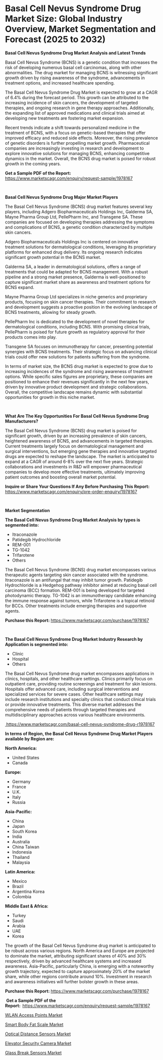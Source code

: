 <p><h1>Basal Cell Nevus Syndrome Drug Market Size: Global Industry Overview, Market Segmentation and Forecast (2025 to 2032)</h1></p><p><strong>Basal Cell Nevus Syndrome Drug Market Analysis and Latest Trends</strong></p>
<p><p>Basal Cell Nevus Syndrome (BCNS) is a genetic condition that increases the risk of developing numerous basal cell carcinomas, along with other abnormalities. The drug market for managing BCNS is witnessing significant growth driven by rising awareness of the syndrome, advancements in treatment options, and increased healthcare spending. </p><p>The Basal Cell Nevus Syndrome Drug Market is expected to grow at a CAGR of 6.4% during the forecast period. This growth can be attributed to the increasing incidence of skin cancers, the development of targeted therapies, and ongoing research in gene therapy approaches. Additionally, the expanding list of approved medications and clinical trials aimed at developing new treatments are fostering market expansion.</p><p>Recent trends indicate a shift towards personalized medicine in the treatment of BCNS, with a focus on genetic-based therapies that offer improved efficacy and reduced side effects. Moreover, the rising prevalence of genetic disorders is further propelling market growth. Pharmaceutical companies are increasingly investing in research and development to explore innovative solutions for managing BCNS, enhancing competitive dynamics in the market. Overall, the BCNS drug market is poised for robust growth in the coming years.</p></p>
<p><strong>Get a Sample PDF of the Report:&nbsp;</strong> <a href="https://www.marketscagr.com/enquiry/request-sample/1978167?utm_campaign=3095&utm_medium=2&utm_source=Github&utm_content=ia&utm_term=09032025&utm_id=basal-cell-nevus-syndrome-drug">https://www.marketscagr.com/enquiry/request-sample/1978167</a></p>
<p>&nbsp;</p>
<p><strong>Basal Cell Nevus Syndrome Drug Major Market Players</strong></p>
<p><p>The Basal Cell Nevus Syndrome (BCNS) drug market features several key players, including Adgero Biopharmaceuticals Holdings Inc, Galderma SA, Mayne Pharma Group Ltd, PellePharm Inc, and Transgene SA. These companies are focused on developing therapies addressing the symptoms and complications of BCNS, a genetic condition characterized by multiple skin cancers.</p><p>Adgero Biopharmaceuticals Holdings Inc is centered on innovative treatment solutions for dermatological conditions, leveraging its proprietary platforms for enhanced drug delivery. Its ongoing research indicates significant growth potential in the BCNS market.</p><p>Galderma SA, a leader in dermatological solutions, offers a range of treatments that could be adapted for BCNS management. With a robust pipeline and a strong market presence, Galderma is well-positioned to capture significant market share as awareness and treatment options for BCNS expand.</p><p>Mayne Pharma Group Ltd specializes in niche generics and proprietary products, focusing on skin cancer therapies. Their commitment to research and development suggests a proactive position in the evolving landscape of BCNS treatments, allowing for steady growth.</p><p>PellePharm Inc is dedicated to the development of novel therapies for dermatological conditions, including BCNS. With promising clinical trials, PellePharm is poised for future growth as regulatory approval for their products comes into play.</p><p>Transgene SA focuses on immunotherapy for cancer, presenting potential synergies with BCNS treatments. Their strategic focus on advancing clinical trials could offer new solutions for patients suffering from the syndrome.</p><p>In terms of market size, the BCNS drug market is expected to grow due to increasing incidences of the syndrome and rising awareness of treatment options. While specific sales figures are proprietary, these companies are positioned to enhance their revenues significantly in the next few years, driven by innovative product development and strategic collaborations. Overall, the competitive landscape remains dynamic with substantial opportunities for growth in this niche market.</p></p>
<p>&nbsp;</p>
<p><strong>What Are The Key Opportunities For Basal Cell Nevus Syndrome Drug Manufacturers?</strong></p>
<p><p>The Basal Cell Nevus Syndrome (BCNS) drug market is poised for significant growth, driven by an increasing prevalence of skin cancers, heightened awareness of BCNS, and advancements in targeted therapies. Current treatments largely focus on dermatological management and surgical interventions, but emerging gene therapies and innovative targeted drugs are expected to reshape the landscape. The market is anticipated to expand at a CAGR of around 6-8% over the next five years. Strategic collaborations and investments in R&D will empower pharmaceutical companies to develop more effective treatments, ultimately improving patient outcomes and boosting overall market potential.</p></p>
<p><strong>Inquire or Share Your Questions If Any Before Purchasing This Report:</strong> <a href="https://www.marketscagr.com/enquiry/pre-order-enquiry/1978167?utm_campaign=3095&utm_medium=2&utm_source=Github&utm_content=ia&utm_term=09032025&utm_id=basal-cell-nevus-syndrome-drug">https://www.marketscagr.com/enquiry/pre-order-enquiry/1978167</a></p>
<p>&nbsp;</p>
<p><strong>Market Segmentation</strong></p>
<p><strong>The Basal Cell Nevus Syndrome Drug Market Analysis by types is segmented into:</strong></p>
<p><ul><li>Itraconazole</li><li>Patidegib Hydrochloride</li><li>REM-001</li><li>TG-1042</li><li>Trifarotene</li><li>Others</li></ul></p>
<p><p>The Basal Cell Nevus Syndrome (BCNS) drug market encompasses various therapeutic agents targeting skin cancer associated with the syndrome. Itraconazole is an antifungal that may inhibit tumor growth. Patidegib Hydrochloride is a Hedgehog pathway inhibitor aimed at reducing basal cell carcinoma (BCC) formation. REM-001 is being developed for targeted photodynamic therapy. TG-1042 is an immunotherapy candidate enhancing the immune response against tumors, while Trifarotene is a topical retinoid for BCCs. Other treatments include emerging therapies and supportive agents.</p></p>
<p><strong>Purchase this Report:&nbsp;</strong><a href="https://www.marketscagr.com/purchase/1978167?utm_campaign=3095&utm_medium=2&utm_source=Github&utm_content=ia&utm_term=09032025&utm_id=basal-cell-nevus-syndrome-drug">https://www.marketscagr.com/purchase/1978167</a></p>
<p>&nbsp;</p>
<p><strong>The Basal Cell Nevus Syndrome Drug Market Industry Research by Application is segmented into:</strong></p>
<p><ul><li>Clinic</li><li>Hospital</li><li>Others</li></ul></p>
<p><p>The Basal Cell Nevus Syndrome drug market encompasses applications in clinics, hospitals, and other healthcare settings. Clinics primarily focus on outpatient care, providing routine screenings and treatment for skin lesions. Hospitals offer advanced care, including surgical interventions and specialized services for severe cases. Other healthcare settings may include research institutions and specialty clinics that conduct clinical trials or provide innovative treatments. This diverse market addresses the comprehensive needs of patients through targeted therapies and multidisciplinary approaches across various healthcare environments.</p></p>
<p><a href="https://www.marketscagr.com/basal-cell-nevus-syndrome-drug-r1978167?utm_campaign=3095&utm_medium=2&utm_source=Github&utm_content=ia&utm_term=09032025&utm_id=basal-cell-nevus-syndrome-drug">&nbsp;https://www.marketscagr.com/basal-cell-nevus-syndrome-drug-r1978167</a></p>
<p><strong>In terms of Region, the Basal Cell Nevus Syndrome Drug Market Players available by Region are:</strong></p>
<p>
    <p> <strong> North America: </strong>
        <ul>
            <li>United States</li>
            <li>Canada</li>
        </ul>
        </p> 
    <p> <strong> Europe: </strong>
        <ul>
            <li>Germany</li>
            <li>France</li>
            <li>U.K.</li>
            <li>Italy</li>
            <li>Russia</li>
        </ul>
        </p> 
    <p> <strong> Asia-Pacific: </strong>
        <ul>
            <li>China</li>
            <li>Japan</li>
            <li>South Korea</li>
            <li>India</li>
            <li>Australia</li>
            <li>China Taiwan</li>
            <li>Indonesia</li>
            <li>Thailand</li>
            <li>Malaysia</li>
        </ul>
        </p> 
    <p> <strong> Latin America: </strong>
        <ul>
            <li>Mexico</li>
            <li>Brazil</li>
            <li>Argentina Korea</li>
            <li>Colombia</li>
        </ul>
        </p> 
    <p> <strong> Middle East & Africa: </strong>
        <ul>
            <li>Turkey</li>
            <li>Saudi</li>
            <li>Arabia</li>
            <li>UAE</li>
            <li>Korea</li>
        </ul>
    </p>
    </p>
<p><p>The growth of the Basal Cell Nevus Syndrome drug market is anticipated to be robust across various regions. North America and Europe are projected to dominate the market, attributing significant shares of 40% and 30% respectively, driven by advanced healthcare systems and increased awareness. Asia-Pacific, particularly China, is emerging with a noteworthy growth trajectory, expected to capture approximately 20% of the market share, while other regions contribute around 10%. Investment in research and awareness initiatives will further bolster growth in these areas.</p></p>
<p><strong>Purchase this Report: </strong><a href="https://www.marketscagr.com/purchase/1978167?utm_campaign=3095&utm_medium=2&utm_source=Github&utm_content=ia&utm_term=09032025&utm_id=basal-cell-nevus-syndrome-drug">https://www.marketscagr.com/purchase/1978167</a></p>
<p>&nbsp;<strong>Get a Sample PDF of the Report:&nbsp;&nbsp;</strong><a href="https://www.marketscagr.com/enquiry/request-sample/1978167?utm_campaign=3095&utm_medium=2&utm_source=Github&utm_content=ia&utm_term=09032025&utm_id=basal-cell-nevus-syndrome-drug">https://www.marketscagr.com/enquiry/request-sample/1978167</a></p>
<p><strong></strong></p>
<p><p><a href="https://www.linkedin.com/pulse/comprehensive-assessment-globalwlan-access-points-marketmarketsize-tjoaf?utm_campaign=3095&utm_medium=2&utm_source=Github&utm_content=ia&utm_term=09032025&utm_id=basal-cell-nevus-syndrome-drug">WLAN Access Points Market</a></p><p><a href="https://www.linkedin.com/pulse/smart-body-fat-scale-market-insights-size-share-growth-drivers-wdfhc?utm_campaign=3095&utm_medium=2&utm_source=Github&utm_content=ia&utm_term=09032025&utm_id=basal-cell-nevus-syndrome-drug">Smart Body Fat Scale Market</a></p><p><a href="https://www.linkedin.com/pulse/rapid-growth-global-optical-distance-sensors-market-cagr-106-lyhkf?utm_campaign=3095&utm_medium=2&utm_source=Github&utm_content=ia&utm_term=09032025&utm_id=basal-cell-nevus-syndrome-drug">Optical Distance Sensors Market</a></p><p><a href="https://www.linkedin.com/pulse/global-elevator-security-camera-markets-growth-journey-current-thp5f?utm_campaign=3095&utm_medium=2&utm_source=Github&utm_content=ia&utm_term=09032025&utm_id=basal-cell-nevus-syndrome-drug">Elevator Security Camera Market</a></p><p><a href="https://www.linkedin.com/pulse/revenue-analysis-growth-forecast-glass-break-sensors-market-46-i9sqc?utm_campaign=3095&utm_medium=2&utm_source=Github&utm_content=ia&utm_term=09032025&utm_id=basal-cell-nevus-syndrome-drug">Glass Break Sensors Market</a></p></p>